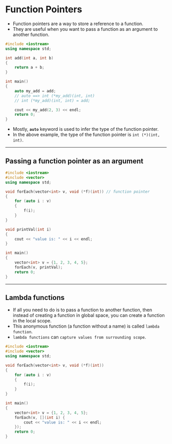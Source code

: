 # Function Pointers

- Function pointers are a way to store a reference to a function.
- They are useful when you want to pass a function as an argument to another function.

```cpp
#include <iostream>
using namespace std;

int add(int a, int b)
{
    return a + b;
}

int main()
{
    auto my_add = add;
    // auto ==> int (*my_add)(int, int)
    // int (*my_add)(int, int) = add;

    cout << my_add(2, 3) << endl;
    return 0;
}
```

- Mostly, **`auto`** keyword is used to infer the type of the function pointer.
- In the above example, the type of the function pointer is `int (*)(int, int)`.

---

## Passing a function pointer as an argument

```cpp
#include <iostream>
#include <vector>
using namespace std;

void forEach(vector<int> v, void (*f)(int)) // function pointer
{
    for (auto i : v)
    {
        f(i);
    }
}

void printVal(int i)
{
    cout << "value is: " << i << endl;
}

int main()
{
    vector<int> v = {1, 2, 3, 4, 5};
    forEach(v, printVal);
    return 0;
}
```

---

## Lambda functions

- If all you need to do is to pass a function to another function, then instead of creating a function in global space, you can create a function in the local scope.
- This anonymous function (a function without a name) is called `lambda function`.
- `lambda functions` can `capture values from surrounding scope`.

```cpp
#include <iostream>
#include <vector>
using namespace std;

void forEach(vector<int> v, void (*f)(int))
{
    for (auto i : v)
    {
        f(i);
    }
}

int main()
{
    vector<int> v = {1, 2, 3, 4, 5};
    forEach(v, [](int i) {
        cout << "value is: " << i << endl;
    });
    return 0;
}
```
